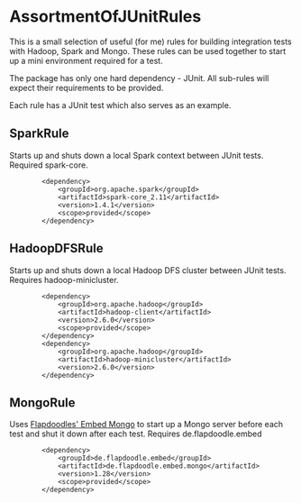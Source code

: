 # AssortmentOfJUnitRules

This is a small selection of useful (for me) rules for building integration tests with Hadoop, Spark and Mongo. 
These rules can be used together to start up a mini environment required for a test.  

The package has only one hard dependency - JUnit. All sub-rules will expect their requirements to be provided. 

Each rule has a JUnit test which also serves as an example. 

## SparkRule

Starts up and shuts down a local Spark context between JUnit tests. Required spark-core.

```
        <dependency>
            <groupId>org.apache.spark</groupId>
            <artifactId>spark-core_2.11</artifactId>
            <version>1.4.1</version>
            <scope>provided</scope>
        </dependency>
```

## HadoopDFSRule

Starts up and shuts down a local Hadoop DFS cluster between JUnit tests. Requires hadoop-minicluster.

```
        <dependency>
            <groupId>org.apache.hadoop</groupId>
            <artifactId>hadoop-client</artifactId>
            <version>2.6.0</version>
            <scope>provided</scope>
        </dependency>
        <dependency>
            <groupId>org.apache.hadoop</groupId>
            <artifactId>hadoop-minicluster</artifactId>
            <version>2.6.0</version>
        </dependency>
```

## MongoRule

Uses [Flapdoodles' Embed Mongo](https://github.com/flapdoodle-oss/de.flapdoodle.embed.mongo) to start up a Mongo
server before each test and shut it down after each test. Requires de.flapdoodle.embed

```
        <dependency>
            <groupId>de.flapdoodle.embed</groupId>
            <artifactId>de.flapdoodle.embed.mongo</artifactId>
            <version>1.28</version>
            <scope>provided</scope>
        </dependency>
```